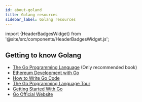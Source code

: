 ```yaml
---
id: about-goland
title: Golang resources
sidebar_label: Golang resources
---
```


import {HeaderBadgesWidget} from '@site/src/components/HeaderBadgesWidget.js';

<HeaderBadgesWidget />

## Getting to know Golang

* [The Go Programming Language](https://www.amazon.com/Programming-Language-Addison-Wesley-Professional-Computing/dp/0134190440)  \(Only recommended book\)
* [Ethereum Development with Go](https://goethereumbook.org)
* [How to Write Go Code](http://golang.org/doc/code.html)
* [The Go Programming Language Tour](http://tour.golang.org/)
* [Getting Started With Go](http://www.youtube.com/watch?v=2KmHtgtEZ1s)
* [Go Official Website](https://golang.org/)


